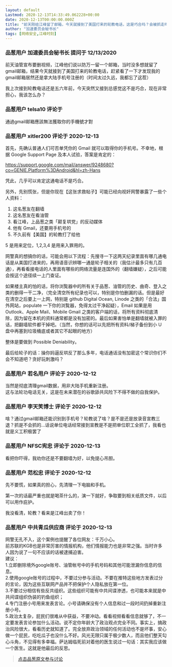 ```yaml
---
layout: default
Lastmod: 2020-12-13T14:33:49.062228+00:00
date: 2020-12-13T00:00:00.000Z
title: "前天刚给江峰留了邮箱，今天就接到了美国打来的轮教电话，这是巧合吗？会被抓走吗？我现在该怎么办？"
author: "加速委员会秘书长"
tags: [网络安全,江峰时刻]
---
```



### 品葱用户 **加速委员会秘书长** 提问于 12/13/2020
    
前天油管宣布要删视频，江峰他们说以防万一留一个邮箱，当时没多想就留了gmail邮箱，结果今天就接到了美国打来的轮教电话，赶紧看了一下才发现我的gmail邮箱居然还是拿大陆手机号注册的（时间太过久远，我都忘了这茬）  
  
我上次接到轮教电话还是五六年前，今天突然又接到总感觉这不是巧合，现在非常担心，我该怎么办？
    
                

### 品葱用户 **telsa10** 评论于 
        
通過gmail邮箱應該無法獲取你的手機號才對
        
                

### 品葱用户 **xitler200** 评论于 2020-12-13
        
首先，先确认普通人们可否单凭你的 Gmail 就可以取得你的手机号。不幸地，根据 Google Support Page 及本人试验，答案是肯定的：  
  
https://support.google.com/mail/answer/9248680?co=GENIE.Platform%3DAndroid&hl=zh-Hans  
  
凭此，几乎可以肯定这通电话不是巧合。  
  
另外，先别慌张，但是你现在【这张求救帖子】可能已经向视奸网警暴露了一些个人资料：  
  

1.  这名葱友在翻墙
2.  这名葱友在看油管
3.  看江峰，上品葱之类「颠复垬党」的反动媒体
4.  他有 Gmail，还要用手机号的
5.  不久前有【美国】的轮教打了给他

  
5 是用来定位，1,2,3,4 是用来入罪用的。  
  
网警真的想搞你的话，可能会用以下流程：先搜寻一下这两天纪录里面有哪几通电话是从美国打进来的，再用语音识辨哪一通是轮子相关的（我估计最多只有几百通），再看看接电话的人里面有哪些的网络流量是连国外的（翻墙嫌疑），之后可能会按这个途径续一上门查证。  
  
如果楼主真的怕的话，将你浏覧器中的所有关于品葱、油管的历史、曲奇、登入之类的删得一干二净，（完全清空所有纪录也可以，特别是你怕删漏的话。但是最好在清空之后要上一上网，特别是 github Digital Ocean, Linode 之类的「合法」国外网站，populate 一下你的浏覧器，免得太过干净起疑），Email 如果是用 Outlook、Apple Mail、Mobile Gmail 之类的客户端的话，将所有资料彻底清除，因为留在本机的资料通常都是没有加密的。最后如果害怕单是翻墙就被入罪的话，把翻墙软件都干掉吧。（当然，你想的话可以先把所有资料/梯子备份到小 U 盘中再塞到垃圾桶底或者其它不起眼的地方）  
  
整体是要做到 Possible Deniability。  
  
最后给轮子的话：操你妈逼反垬反了那么多年，电话通话没有加密这个常识你们不会不知道吧？贪好玩刺激吗？
        
                

### 品葱用户 **若名用户** 评论于 2020-12-12
        
当然是彻底清理gmail数据，用非大陆手机重新注册。  
这与法轮功电话无关，这是在未来潜在的谷歌舔共风险下不得不做的自我保护。
        
                

### 品葱用户 **李天笑博士** 评论于 2020-12-12
        
啥？通过gmail邮箱还能识别到手机号？轮教说了啥？是不是还是放录音宣教三退？抓是不会抓的…话说单位电话经常接到宣教是不是把单位职工全抓了，我看也就是义工积极罢了
        
                

### 品葱用户 **NFSC宪忠** 评论于 2020-12-13
        
看把你吓得，我劝你还是不要翻墙为好，以免提心吊胆。
        
                

### 品葱用户 **范松忠** 评论于 2020-12-12
        
先不要慌，如果真的担心，先清理一下电脑和手机。  
  
第一次的话最严重也就是喝茶什么的，演一下就好，争取要到相关纸质文件，以后可以用作庇护。  
  
我没看清，轮教？看来是江峰出卖了你！
        
                

### 品葱用户 **中共青瓜供应商** 评论于 2020-12-13
        
网警无孔不入，这个案例也提醒了各位网友：千万小心。  
前苏联的KGB也是非常厉害的情报机构，他们情报能力也是非常之强。当时许多人因为说了一句不应该的话被逮捕迫害。  
建议：  
1.立即删除境外google账号、油管帐号中的手机号码和其他可能泄漏你信息的信息。  
2.使用google账号的过程中，不要过分参与活动。不要在推特这些地方发表过分的言论，因为这些互联网产品并不把保护个人隐私放在第一位。  
3.不要过分相信有些反共组织。这些组织可能有中共间谍渗透，也可能本来就是中共间谍组织伪装的钓鱼组织；  
4.专门注册小号用来发表言论。小号请确保没有个人信息和过一段时间扔掉重新注册小号。  
5.政治太复杂，屁民们很难从中获益，不要冲动。看看视频看看信息就够了，不一定要发表言论参加什么活动。说不定你年龄大了政治观点完全不同。事实上，搞政治风险很大，看看历史就知道了。完全放弃政治领域的任何活动也不是坏事，安心做一个屁民，吃吃瓜子也没什么不好。风光无限只属于极少数人，而且他们整天勾心斗角，不见得有多幸福。萨达姆临死前对着他的医生说过一句话：其实我应该做一个医生。这就是他最后的反思。
        
                





> [点击品葱原文参与讨论](https://pincong.rocks/question/34513)

